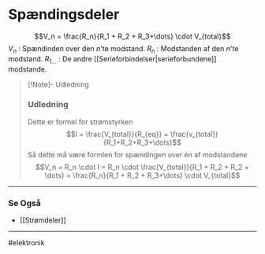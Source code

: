 # Spændingsdeler
$$V_n = \frac{R_n}{R_1 + R_2 + R_3+\dots} \cdot V_{total}$$
$V_n$ : Spændinden over den $n$'te modstand.
$R_n$ : Modstanden af den $n$'te modstand.
$R_{1\dots}$ : De andre [[Serieforbindelser|serieforbundene]] modstande.


>[!Note]- Udledning
>
>### Udledning
>Dette er formel for strømstyrken
>$$I = \frac{V_{total}}{R_{eq}} = \frac{v_{total}}{R_1+R_2+R_3+\dots}$$
>Så dette må være formlen for spændingen over én af modstandene
>$$V_n = R_n \cdot I = R_n \cdot \frac{V_{total}}{R_1 + R_2 + R_2 + \dots} = \frac{R_n}{R_1 + R_2 + R_3+\dots} \cdot V_{total}$$
>

---

### Se Også
- [[Strømdeler]]

---
#elektronik 

